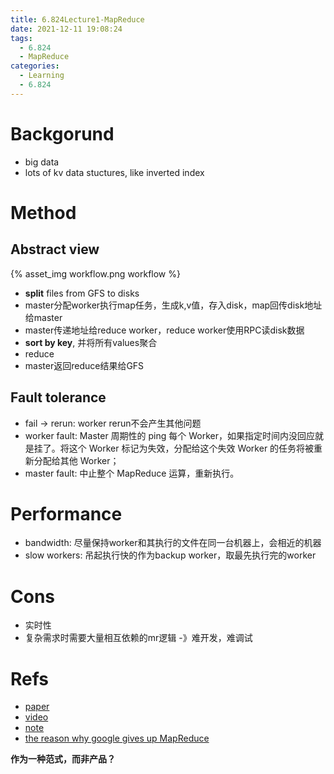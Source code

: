 ```yaml
---
title: 6.824Lecture1-MapReduce
date: 2021-12-11 19:08:24
tags: 
  - 6.824
  - MapReduce
categories: 
  - Learning
  - 6.824
---
```


# Backgorund
- big data
- lots of kv data stuctures, like inverted index

# Method
## Abstract view

{% asset_img workflow.png workflow %}

<!-- more --> 
- **split** files from GFS to disks
- master分配worker执行map任务，生成k,v值，存入disk，map回传disk地址给master
- master传递地址给reduce worker，reduce worker使用RPC读disk数据
- **sort by key**, 并将所有values聚合
- reduce
- master返回reduce结果给GFS

## Fault tolerance
- fail -> rerun: worker rerun不会产生其他问题
- worker fault: Master 周期性的 ping 每个 Worker，如果指定时间内没回应就是挂了。将这个 Worker 标记为失效，分配给这个失效 Worker 的任务将被重新分配给其他 Worker；
- master fault: 中止整个 MapReduce 运算，重新执行。

# Performance
- bandwidth: 尽量保持worker和其执行的文件在同一台机器上，会相近的机器
- slow workers: 吊起执行快的作为backup worker，取最先执行完的worker

# Cons
- 实时性
- 复杂需求时需要大量相互依赖的mr逻辑 -》难开发，难调试

# Refs
- [paper](https://static.googleusercontent.com/media/research.google.com/zh-CN//archive/mapreduce-osdi04.pdf)
- [video](https://www.youtube.com/watch?v=WtZ7pcRSkOA)
- [note](https://mp.weixin.qq.com/s/I0PBo_O8sl18O5cgMvQPYA)
- [the reason why google gives up MapReduce](https://www.the-paper-trail.org/post/2014-06-25-the-elephant-was-a-trojan-horse-on-the-death-of-map-reduce-at-google/)


**作为一种范式，而非产品？**
